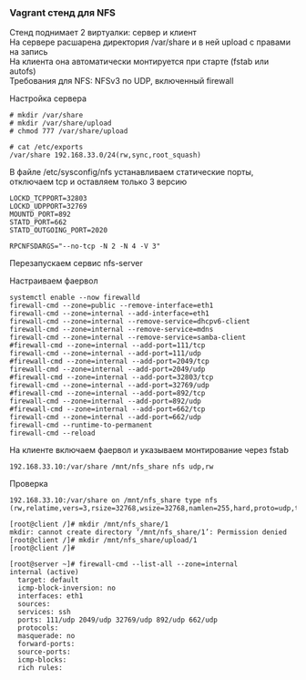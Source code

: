 ### Vagrant стенд для NFS

Стенд поднимает 2 виртуалки: сервер и клиент  
На сервере расшарена директория /var/share и в ней upload с правами на запись  
На клиента она автоматически монтируется при старте (fstab или autofs)  
Требования для NFS: NFSv3 по UDP, включенный firewall

Настройка сервера
```
# mkdir /var/share
# mkdir /var/share/upload
# chmod 777 /var/share/upload

# cat /etc/exports
/var/share 192.168.33.0/24(rw,sync,root_squash)
```

В файле /etc/sysconfig/nfs устанавливаем статические порты, отключаем tcp и оставляем только 3 версию
```
LOCKD_TCPPORT=32803
LOCKD_UDPPORT=32769
MOUNTD_PORT=892
STATD_PORT=662
STATD_OUTGOING_PORT=2020

RPCNFSDARGS="--no-tcp -N 2 -N 4 -V 3"

```
Перезапускаем сервис nfs-server

Настраиваем фаервол
```
systemctl enable --now firewalld
firewall-cmd --zone=public --remove-interface=eth1
firewall-cmd --zone=internal --add-interface=eth1
firewall-cmd --zone=internal --remove-service=dhcpv6-client
firewall-cmd --zone=internal --remove-service=mdns
firewall-cmd --zone=internal --remove-service=samba-client
#firewall-cmd --zone=internal --add-port=111/tcp
firewall-cmd --zone=internal --add-port=111/udp
#firewall-cmd --zone=internal --add-port=2049/tcp
firewall-cmd --zone=internal --add-port=2049/udp
#firewall-cmd --zone=internal --add-port=32803/tcp
firewall-cmd --zone=internal --add-port=32769/udp
#firewall-cmd --zone=internal --add-port=892/tcp
firewall-cmd --zone=internal --add-port=892/udp
#firewall-cmd --zone=internal --add-port=662/tcp
firewall-cmd --zone=internal --add-port=662/udp
firewall-cmd --runtime-to-permanent
firewall-cmd --reload
```
На клиенте включаем фаервол и указываем монтирование через fstab
```
192.168.33.10:/var/share /mnt/nfs_share nfs udp,rw
```
Проверка
```
192.168.33.10:/var/share on /mnt/nfs_share type nfs (rw,relatime,vers=3,rsize=32768,wsize=32768,namlen=255,hard,proto=udp,timeo=11,retrans=3,sec=sys,mountaddr=192.168.33.10,mountvers=3,mountport=892,mountproto=udp,local_lock=none,addr=192.168.33.10)

[root@client /]# mkdir /mnt/nfs_share/1
mkdir: cannot create directory ‘/mnt/nfs_share/1’: Permission denied
[root@client /]# mkdir /mnt/nfs_share/upload/1
[root@client /]#

[root@server ~]# firewall-cmd --list-all --zone=internal
internal (active)
  target: default
  icmp-block-inversion: no
  interfaces: eth1
  sources:
  services: ssh
  ports: 111/udp 2049/udp 32769/udp 892/udp 662/udp
  protocols:
  masquerade: no
  forward-ports:
  source-ports:
  icmp-blocks:
  rich rules:
```
